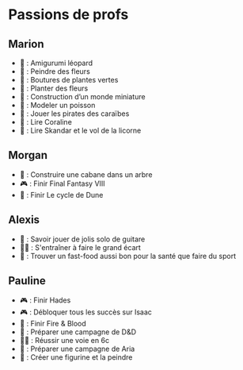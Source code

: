 # Passions de profs

## Marion

- 🧶 : Amigurumi léopard
- 🎨 : Peindre des fleurs
- 🌿 : Boutures de plantes vertes
- 🌸 : Planter des fleurs
- 🗿 : Construction d’un monde miniature
- 🗿 : Modeler un poisson
- 🎹 : Jouer les pirates des caraïbes
- 📕 : Lire Coraline
- 📕 : Lire Skandar et le vol de la licorne

## Morgan

- 🔨 : Construire une cabane dans un arbre
- 🎮 : Finir Final Fantasy VIII
- 📕 : Finir Le cycle de Dune

## Alexis

- 🎸 : Savoir jouer de jolis solo de guitare
- 🤸‍♂️ : S'entraîner à faire le grand écart
- 🔎 : Trouver un fast-food aussi bon pour la santé que faire du sport

## Pauline

- 🎮 : Finir Hades
- 🎮 : Débloquer tous les succès sur Isaac
- 📕 : Finir Fire & Blood
- 🎲 : Préparer une campagne de D&D
- 🧗‍♀️ : Réussir une voie en 6c
- 🎲 : Préparer une campagne de Aria
- 🗿 : Créer une figurine et la peindre